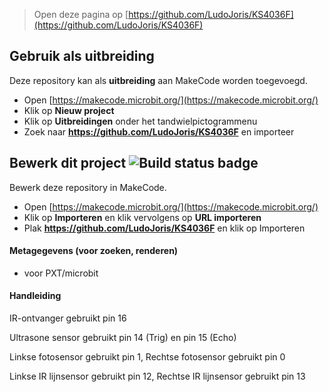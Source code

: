 > Open deze pagina op [https://github.com/LudoJoris/KS4036F](https://github.com/LudoJoris/KS4036F)
> 
## Gebruik als uitbreiding

Deze repository kan als **uitbreiding** aan MakeCode worden toegevoegd.

* Open [https://makecode.microbit.org/](https://makecode.microbit.org/)
* Klik op **Nieuw project**
* Klik op **Uitbreidingen** onder het tandwielpictogrammenu
* Zoek naar **https://github.com/LudoJoris/KS4036F** en importeer

## Bewerk dit project ![Build status badge](https://github.com/mworkfun/pxt-k-bit/workflows/MakeCode/badge.svg)

Bewerk deze repository in MakeCode.

* Open [https://makecode.microbit.org/](https://makecode.microbit.org/)
* Klik op **Importeren** en klik vervolgens op **URL importeren**
* Plak **https://github.com/LudoJoris/KS4036F** en klik op Importeren

#### Metagegevens (voor zoeken, renderen)

* voor PXT/microbit
<script src="https://makecode.com/gh-pages-embed.js"></script><script>makeCodeRender("{{ site.makecode.home_url }}", "{{ site.github.owner_name }}/{{ site.github.repository_name }}");</script>

#### Handleiding

IR-ontvanger gebruikt pin 16

Ultrasone sensor gebruikt pin 14 (Trig) en pin 15 (Echo)

Linkse fotosensor gebruikt pin 1, 
Rechtse fotosensor gebruikt pin 0

Linkse IR lijnsensor gebruikt pin 12, 
Rechtse IR lijnsensor gebruikt pin 13

